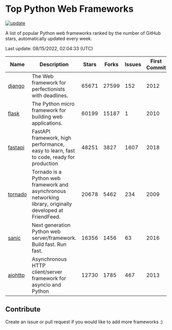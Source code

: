 # Top Python Web Frameworks

[![update](https://github.com/sunnysid3up/python-web-frameworks/actions/workflows/update.yml/badge.svg)](https://github.com/sunnysid3up/python-web-frameworks/actions/workflows/update.yml)

A list of popular Python web frameworks ranked by the number of GitHub stars, automatically updated every week.

Last update: 08/15/2022, 02:04:33 (UTC)

| Name          | Description          | Stars                     | Forks          | Issues               | First Commit        | Last Commit         |
|---------------|----------------------|---------------------------|----------------|----------------------|---------------------|---------------------|
| [django](https://github.com/django/django) | The Web framework for perfectionists with deadlines. | 65671 | 27599 | 152 | 2012 | 2022-08-14 |
| [flask](https://github.com/pallets/flask) | The Python micro framework for building web applications. | 60199 | 15187 | 1 | 2010 | 2022-08-15 |
| [fastapi](https://github.com/tiangolo/fastapi) | FastAPI framework, high performance, easy to learn, fast to code, ready for production | 48251 | 3827 | 1607 | 2018 | 2022-08-15 |
| [tornado](https://github.com/tornadoweb/tornado) | Tornado is a Python web framework and asynchronous networking library, originally developed at FriendFeed. | 20678 | 5462 | 234 | 2009 | 2022-08-15 |
| [sanic](https://github.com/sanic-org/sanic) | Next generation Python web server/framework. Build fast. Run fast. | 16356 | 1456 | 63 | 2016 | 2022-08-14 |
| [aiohttp](https://github.com/aio-libs/aiohttp) | Asynchronous HTTP client/server framework for asyncio and Python | 12730 | 1785 | 467 | 2013 | 2022-08-15 |

## Contribute 

Create an issue or pull request if you would like to add more frameworks :)
